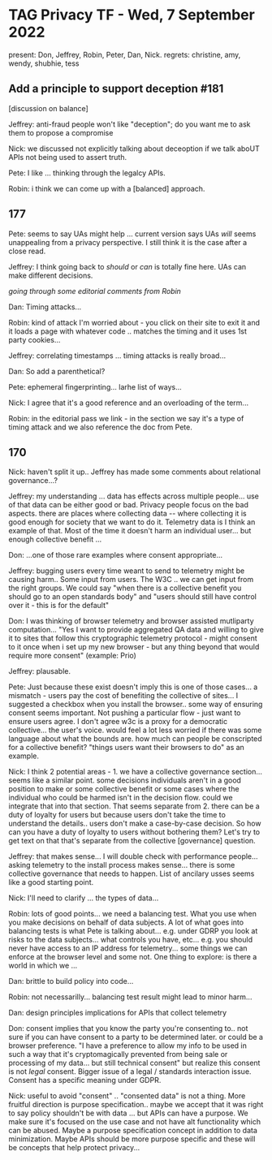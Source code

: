 # TAG Privacy TF - Wed, 7 September 2022

present: Don, Jeffrey, Robin, Peter, Dan, Nick. 
regrets: christine, amy, wendy, shubhie, tess


## Add a principle to support deception #181

[discussion on balance]

Jeffrey: anti-fraud people won't like "deception"; do you want me to ask them to propose a compromise

Nick: we discussed not explicitly talking about deceoption if we talk aboUT APIs not being used to assert truth.

Pete: I like ... thinking through the legalcy APIs.

Robin: i think we can come up with a [balanced] approach.

## 177

Pete: seems to say UAs might help ... current version says UAs *will* seems unappealing from a privacy perspective.  I still think it is the case after a close read.

Jeffrey: I think going back to *should* or *can* is totally fine here.  UAs can make different decisions.

*going through some editorial comments from Robin*

Dan: Timing attacks...

Robin: kind of attack I'm worried about - you click on their site to exit it and it loads a page with whatever code .. matches the timing and it uses 1st party cookies...

Jeffrey: correlating timestamps ...  timing attacks is really broad...

Dan: So add a parenthetical?

Pete: ephemeral fingerprinting... larhe list of ways... 

Nick: I agree that it's a good reference and an overloading of the term...

Robin: in the editorial pass we link - in the section we say it's a type of timing attack and we also reference the doc from Pete.

## 170

Nick: haven't split it up.. Jeffrey has made some comments about relational governance...?

Jeffrey: my understanding ... data has effects across multiple people... use of that data can be either good or bad.  Privacy people focus on the bad aspects.  there are places where collecting data -- where collecting it is good enough for society that we want to do it.  Telemetry data is I think an example of that. Most of the time it doesn't harm an individual user... but enough collective benefit ... 

Don: ...one of those rare examples where consent appropriate...

Jeffrey: bugging users every time weant to send to telemetry might be causing harm.. Some input from users. The W3C .. we can get input from the right groups.  We could say "when there is a collective benefit you should go to an open standards body" and "users should still have control over it - this is for the default"

Don: I was thinking of browser telemetry and browser assisted mutliparty computation...  "Yes I want to provide aggregated QA data and willing to give it to sites that follow this cryptographic telemetry protocol - might consent to it once when i set up my new browser - but any thing beyond that  would require more consent" (example: Prio)

Jeffrey: plausable.

Pete: Just because these exist doesn't imply this is one of those cases... a mismatch - users pay the cost of benefiting the collective of sites... I suggested a checkbox when you install the browser..  some way of ensuring consent seems important.  Not pushing a particular flow - just want to ensure users agree. I don't agree w3c is a proxy for a democratic collective... the user's voice.  would feel a lot less worried if there was some language about what the bounds are.  how much can people be conscripted for a collective benefit? "things users want their browsers to do" as an example.

Nick: I think 2 potential areas - 1. we have a collective governance section... seems like a similar point. some decisions individuals aren't in a good position to make or some collective benefit or some cases where the individual who could be harmed isn't in the decision flow. could we integrate that into that section. That seems separate from 2. there can be a duty of loyalty for users but because users don't take the time to understand the details.. users don't make a case-by-case decision. So how can you have a duty of loyalty to users without bothering them? Let's try to get text on that that's separate from the collective [governance] question.

Jeffrey: that makes sense... I will double check with performance people... asking telemetry to the install process makes sense... there is some collective governance that needs to happen.  List of ancilary usses seems like a good starting point.  

Nick: I'll need to clarify ... the types of data... 

Robin: lots of good points... we need a balancing test.  What you use when you make decisions on behalf of data subjects.  A lot of what goes into balancing tests is what Pete is talking about... e.g. under GDRP you look at risks to the data subjects... what controls you have, etc... e.g. you should never have access to an IP address for telemetry... some things we can enforce at the browser level and some not. One thing to explore: is there a world in which we ...

Dan: brittle to build policy into code...

Robin: not necessarilly... balancing test result might lead to minor harm... 

Dan: design principles implications for APIs that collect telemetry

Don: consent implies that you know the party you're consenting to.. not sure if you can have consent to a party to be determined later. or could be a browser preference. "I have a preference to allow my info to be used in such a way that it's cryptomagically prevented from being sale or processing of my data... but still technical consent" but realize this consent is not *legal* consent. Bigger issue of a legal / standards interaction issue. Consent has a specific meaning under GDPR.

Nick: useful to avoid "consent" .. "consented data" is not a thing. More fruitful direction is purpose specification.. maybe we accept that it was right to say policy shouldn't be with data ... but APIs can have a purpose.  We make sure it's focused on the use case and not have alt functionality which can be abused. Maybe a purpose specification concept in addition to data minimization.  Maybe APIs should be more purpose specific and these will be concepts that help protect privacy...

